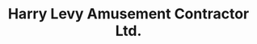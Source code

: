 ---
title: "Harry Levy Amusement Contractor Ltd."
url: /broadstairs/harry-levy-amusement-contractor-ltd/
shop: shop
---